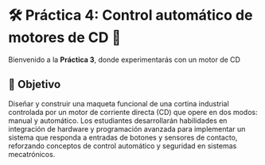 # 🛠️ Práctica 4: Control automático de motores de CD 🚀  

Bienvenido a la **Práctica 3**, donde experimentarás con un motor de CD

## 🎯 Objetivo  
Diseñar y construir una maqueta funcional de una cortina industrial controlada por un motor de corriente directa (CD) que opere en dos modos: manual y automático. Los estudiantes desarrollarán habilidades en integración de hardware y programación avanzada para implementar un sistema que responda a entradas de botones y sensores de contacto, reforzando conceptos de control automático y seguridad en sistemas mecatrónicos.


